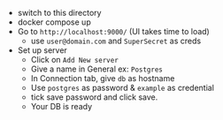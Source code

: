 - switch to this directory
- docker compose up
- Go to `http://localhost:9000/` (UI takes time to load)
  - use `user@domain.com` and `SuperSecret` as creds
- Set up server
  - Click on `Add New server`
  - Give a name in General ex: `Postgres`
  - In Connection tab, give `db` as hostname
  - Use `postgres` as password & `example` as credential 
  - tick save password and click save.
  - Your DB is ready 
